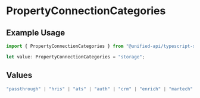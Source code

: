 # PropertyConnectionCategories

## Example Usage

```typescript
import { PropertyConnectionCategories } from "@unified-api/typescript-sdk/sdk/models/shared";

let value: PropertyConnectionCategories = "storage";
```

## Values

```typescript
"passthrough" | "hris" | "ats" | "auth" | "crm" | "enrich" | "martech" | "ticketing" | "uc" | "accounting" | "storage" | "commerce" | "payment" | "genai" | "messaging" | "kms" | "task"
```